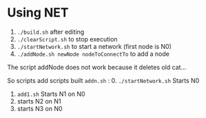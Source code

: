 # Using NET

1. `./build.sh` after editing
2. `./clearScript.sh` to stop execution
3. `./startNetwork.sh` to start a network (first node is N0)
4. `./addNode.sh newNode nodeToConnectTo` to add a node

The script addNode does not work because it deletes old cat...

So scripts add scripts built `addn.sh` :
0. `./startNetwork.sh` Starts N0
1. `add1.sh` Starts N1 on N0
2. starts N2 on N1
3. starts N3 on N0
